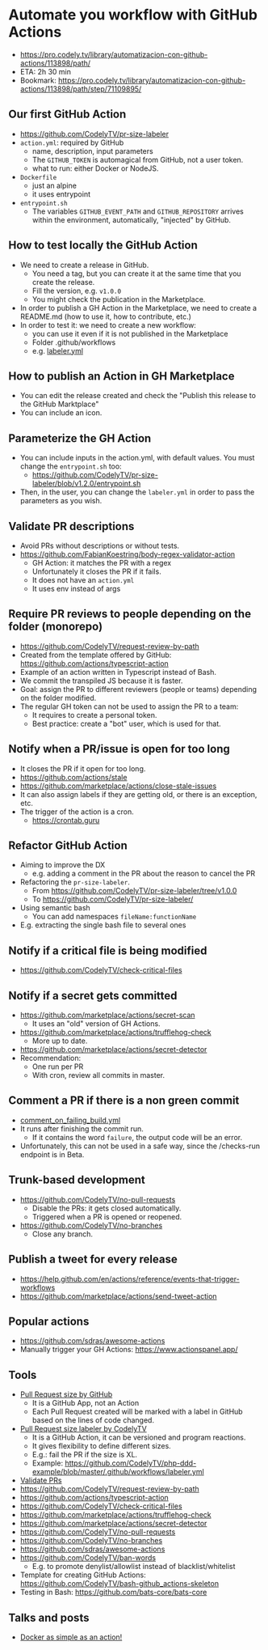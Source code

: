 # Automate you workflow with GitHub Actions
* https://pro.codely.tv/library/automatizacion-con-github-actions/113898/path/
* ETA: 2h 30 min
* Bookmark:
https://pro.codely.tv/library/automatizacion-con-github-actions/113898/path/step/71109895/


## Our first GitHub Action
* https://github.com/CodelyTV/pr-size-labeler
* `action.yml`: required by GitHub
    * name, description, input parameters
    * The `GITHUB_TOKEN` is automagical from GitHub, not a user token.
    * what to run: either Docker or NodeJS.
* `Dockerfile`
    * just an alpine
    * it uses entrypoint
* `entrypoint.sh`
    * The variables `GITHUB_EVENT_PATH` and `GITHUB_REPOSITORY` arrives within the environment, automatically, "injected" by GitHub.

## How to test locally the GitHub Action
* We need to create a release in GitHub.
    * You need a tag, but you can create it at the same time that you create the release.
    * Fill the version, e.g. `v1.0.0`
    * You might check the publication in the Marketplace.
* In order to publish a GH Action in the Marketplace, we need to create a README.md (how to use it, how to contribute, etc.)
* In order to test it: we need to create a new workflow:
    * you can use it even if it is not published in the Marketplace
    * Folder .github/workflows
    * e.g. [ labeler.yml](https://github.com/CodelyTV/php-ddd-example/blob/master/.github/workflows/labeler.yml)


## How to publish an Action in GH Marketplace
* You can edit the release created and check the "Publish this release to the GitHub Marktplace"
* You can include an icon.


## Parameterize the GH Action
* You can include inputs in the action.yml, with default values. You must change the `entrypoint.sh` too:
    * https://github.com/CodelyTV/pr-size-labeler/blob/v1.2.0/entrypoint.sh
* Then, in the user, you can change the `labeler.yml` in order to pass the parameters as you wish.


## Validate PR descriptions
* Avoid PRs without descriptions or without tests.
* https://github.com/FabianKoestring/body-regex-validator-action
    * GH Action: it matches the PR with a regex
    * Unfortunately it closes the PR if it fails.
    * It does not have an `action.yml`
    * It uses env instead of args


## Require PR reviews to people depending on the folder (monorepo)
* https://github.com/CodelyTV/request-review-by-path
* Created from the template offered by GitHub: https://github.com/actions/typescript-action
* Example of an action written in Typescript instead of Bash.
* We commit the transpiled JS because it is faster.
* Goal: assign the PR to different reviewers (people or teams) depending on the folder modified.
* The regular GH token can not be used to assign the PR to a team:
    * It requires to create a personal token.
    * Best practice: create a "bot" user, which is used for that.


## Notify when a PR/issue is open for too long
* It closes the PR if it open for too long.
* https://github.com/actions/stale
* https://github.com/marketplace/actions/close-stale-issues
* It can also assign labels if they are getting old, or there is an exception, etc.
* The trigger of the action is a cron.
    * https://crontab.guru


## Refactor GitHub Action
* Aiming to improve the DX
    * e.g. adding a comment in the PR about the reason to cancel the PR
* Refactoring the `pr-size-labeler`.
    * From https://github.com/CodelyTV/pr-size-labeler/tree/v1.0.0
    * To https://github.com/CodelyTV/pr-size-labeler/
* Using semantic bash
    * You can add namespaces `fileName:functionName`
* E.g. extracting the single bash file to several ones


## Notify if a critical file is being modified
* https://github.com/CodelyTV/check-critical-files


## Notify if a secret gets committed
* https://github.com/marketplace/actions/secret-scan
    * It uses an "old" version of GH Actions.
* https://github.com/marketplace/actions/trufflehog-check
    * More up to date.
* https://github.com/marketplace/actions/secret-detector
* Recommendation:
    * One run per PR
    * With cron, review all commits in master.


## Comment a PR if there is a non green commit
* [comment_on_failing_build.yml](https://github.com/CodelyTV/pr-size-labeler/commit/8cb2932588c45b53ecd3435d63f96d3474ba3010)
* It runs after finishing the commit run.
    * If it contains the word `failure`, the output code will be an error.
* Unfortunately, this can not be used in a safe way, since the /checks-run endpoint is in Beta.


## Trunk-based development
* https://github.com/CodelyTV/no-pull-requests
    * Disable the PRs: it gets closed automatically.
    * Triggered when a PR is opened or reopened.
* https://github.com/CodelyTV/no-branches
    * Close any branch.


## Publish a tweet for every release
* https://help.github.com/en/actions/reference/events-that-trigger-workflows
* https://github.com/marketplace/actions/send-tweet-action


## Popular actions
* https://github.com/sdras/awesome-actions
* Manually trigger your GH Actions: https://www.actionspanel.app/


## Tools
* [Pull Request size by GitHub](https://github.com/marketplace/pull-request-size)
    * It is a GitHub App, not an Action
    * Each Pull Request created will be marked with a label in GitHub based on the lines of code changed.
* [Pull Request size labeler by CodelyTV](https://github.com/CodelyTV/pr-size-labeler)
    * It is a GitHub Action, it can be versioned and program reactions.
    * It gives flexibility to define different sizes.
    * E.g.: fail the PR if the size is XL.
    * Example: https://github.com/CodelyTV/php-ddd-example/blob/master/.github/workflows/labeler.yml
* [Validate PRs](https://github.com/FabianKoestring/body-regex-validator-action)
* https://github.com/CodelyTV/request-review-by-path
* https://github.com/actions/typescript-action
* https://github.com/CodelyTV/check-critical-files
* https://github.com/marketplace/actions/trufflehog-check
* https://github.com/marketplace/actions/secret-detector
* https://github.com/CodelyTV/no-pull-requests
* https://github.com/CodelyTV/no-branches
* https://github.com/sdras/awesome-actions
* https://github.com/CodelyTV/ban-words
    * E.g. to promote denylist/allowlist instead of blacklist/whitelist
* Template for creating GitHub Actions: https://github.com/CodelyTV/bash-github_actions-skeleton
* Testing in Bash: https://github.com/bats-core/bats-core



## Talks and posts
* [Docker as simple as an action!](https://www.youtube.com/watch?v=nMoaIyUlzIs&feature=youtu.be)